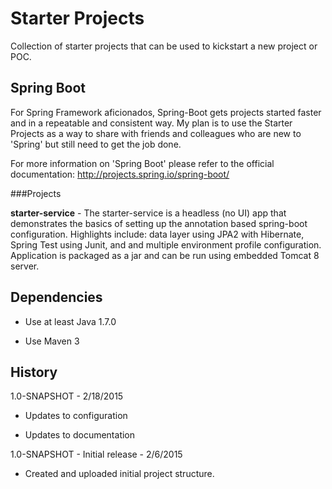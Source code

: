Starter Projects
=========

Collection of starter projects that can be used to kickstart a new project or POC.

Spring Boot
--------
For Spring Framework aficionados, Spring-Boot gets projects started faster and in a repeatable and consistent way.  My plan is to use the Starter Projects as a way to share with friends and colleagues who are new to 'Spring' but still need to get the job done. 

For more information on 'Spring Boot' please refer to the official documentation:
http://projects.spring.io/spring-boot/

###Projects

**starter-service** -  The starter-service is a headless (no UI) app that demonstrates the basics of setting up the annotation based spring-boot configuration.  Highlights include: data layer using JPA2 with Hibernate, Spring Test using Junit, and and multiple environment profile configuration.  Application is packaged as a jar and can be run using embedded Tomcat 8 server.

Dependencies
--------
- Use at least Java 1.7.0

- Use Maven 3

History
--------
1.0-SNAPSHOT - 2/18/2015
- Updates to configuration

- Updates to documentation

1.0-SNAPSHOT - Initial release - 2/6/2015
- Created and uploaded initial project structure.
